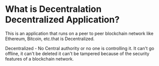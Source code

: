 # What is Decentralation Decentralized Application?
This is an application that runs on a peer to peer blockchain network like Ethereum, Bitcoin, etc.that is Decentralized.

Decentralized - No Central authority or no one is controlling it. It can't go offline, it can't be deleted it can't be tampered because of the security features of a blockchain network.
